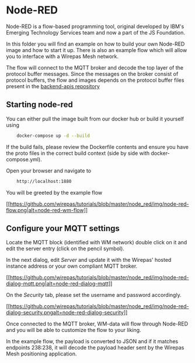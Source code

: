 # Node-RED

Node-RED is a flow-based programming tool, original developed by IBM's
Emerging Technology Services team and now a part of the JS Foundation.

In this folder you will find an example on how to build your own Node-RED
image and how to start it up. There is also an example flow which will allow
you to interface with a Wirepas Mesh network.

The flow will connect to the MQTT broker and decode the top layer
of the protocol buffer messages. Since the messages on the broker consist
of protocol buffers, the flow and images depends on the protocol buffer
files present in the [backend-apis repository](https://github.com/wirepas/backend-apis/tree/master/gateway_to_backend/protocol_buffers_files)

## Starting node-red

You can either pull the image built from our docker hub or build it yourself
using

```bash
    docker-compose up -d --build
```

If the build fails, please review the Dockerfile contents and ensure you have
the proto files in the correct build context (side by side with docker-compose.yml).

Open your browser and navigate to

```bash
    http://localhost:1880
```

You will be greeted by the example flow

[[https://github.com/wirepas/tutorials/blob/master/node_red/img/node-red-flow.png|alt=node-red-wm-flow]]


## Configure your MQTT settings

Locate the MQTT block (identified with WM network) double click on it and
edit the server entry (click on the pencil symbol).

In the next dialog, edit *Server* and update it with the Wirepas' hosted
instance address or your own compliant MQTT broker.

[[https://github.com/wirepas/tutorials/blob/master/node_red/img/node-red-dialog-mqtt.png|alt=node-red-dialog-mqtt]]

On the *Security* tab, please set the username and password accordingly.

[[https://github.com/wirepas/tutorials/blob/master/node_red/img/node-red-dialog-security.pngalt=node-red-dialog-security]]

Once connected to the MQTT broker, WM-data will flow through Node-RED and
you will be able to customize the flow to your liking.

In the example flow, the payload is converted to JSON and if it matches
endpoints 238:238, it will decode the payload header sent by the
Wirepas Mesh positioning application.
